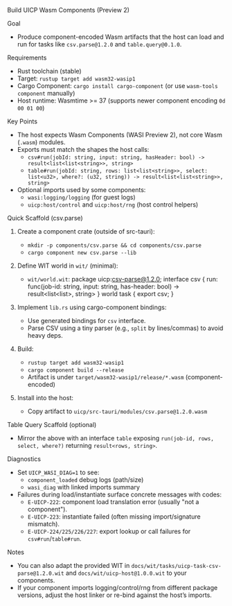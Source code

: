 Build UICP Wasm Components (Preview 2)

Goal
- Produce component-encoded Wasm artifacts that the host can load and run for tasks like `csv.parse@1.2.0` and `table.query@0.1.0`.

Requirements
- Rust toolchain (stable)
- Target: `rustup target add wasm32-wasip1`
- Cargo Component: `cargo install cargo-component` (or use `wasm-tools component` manually)
- Host runtime: Wasmtime >= 37 (supports newer component encoding `0d 00 01 00`)

Key Points
- The host expects Wasm Components (WASI Preview 2), not core Wasm (`.wasm`) modules.
- Exports must match the shapes the host calls:
  - `csv#run(jobId: string, input: string, hasHeader: bool) -> result<list<list<string>>, string>`
  - `table#run(jobId: string, rows: list<list<string>>, select: list<u32>, where?: (u32, string)) -> result<list<list<string>>, string>`
- Optional imports used by some components:
  - `wasi:logging/logging` (for guest logs)
  - `uicp:host/control` and `uicp:host/rng` (host control helpers)

Quick Scaffold (csv.parse)
1) Create a component crate (outside of src-tauri):
   - `mkdir -p components/csv.parse && cd components/csv.parse`
   - `cargo component new csv.parse --lib`

2) Define WIT world in `wit/` (minimal):
   - `wit/world.wit`:
     package uicp:csv-parse@1.2.0;
     interface csv {
       run: func(job-id: string, input: string, has-header: bool) -> result<list<list<string>>, string>
     }
     world task {
       export csv;
     }

3) Implement `lib.rs` using cargo-component bindings:
   - Use generated bindings for `csv` interface.
   - Parse CSV using a tiny parser (e.g., `split` by lines/commas) to avoid heavy deps.

4) Build:
   - `rustup target add wasm32-wasip1`
   - `cargo component build --release`
   - Artifact is under `target/wasm32-wasip1/release/*.wasm` (component-encoded)

5) Install into the host:
   - Copy artifact to `uicp/src-tauri/modules/csv.parse@1.2.0.wasm`

Table Query Scaffold (optional)
- Mirror the above with an interface `table` exposing `run(job-id, rows, select, where?)` returning `result<rows, string>`.

Diagnostics
- Set `UICP_WASI_DIAG=1` to see:
  - `component_loaded` debug logs (path/size)
  - `wasi_diag` with linked imports summary
- Failures during load/instantiate surface concrete messages with codes:
  - `E-UICP-222`: component load translation error (usually "not a component").
  - `E-UICP-223`: instantiate failed (often missing import/signature mismatch).
  - `E-UICP-224/225/226/227`: export lookup or call failures for `csv#run`/`table#run`.

Notes
- You can also adapt the provided WIT in `docs/wit/tasks/uicp-task-csv-parse@1.2.0.wit` and `docs/wit/uicp-host@1.0.0.wit` to your components.
- If your component imports logging/control/rng from different package versions, adjust the host linker or re-bind against the host’s imports.
